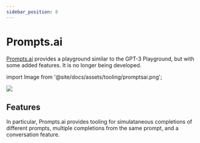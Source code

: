 ```yaml
---
sidebar_position: 8
---
```


# Prompts.ai

[Prompts.ai](https://prompts.ai/) provides a playground similar to the GPT-3 Playground, but with some
added features. It is no longer being developed.

import Image from '@site/docs/assets/tooling/promptsai.png';

<div style={{textAlign: 'center'}}>
  <img src={Image} style={{width: "750px"}} />
</div>

## Features

In particular, Prompts.ai provides tooling for simulataneous completions of 
different prompts, multiple completions from the same prompt, and a conversation
feature.